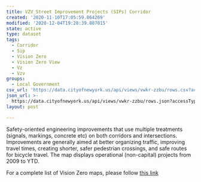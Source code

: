```yaml
---
title: VZV_Street Improvement Projects (SIPs) Corridor
created: '2020-11-10T17:05:59.864269'
modified: '2020-12-04T19:28:39.887815'
state: active
type: dataset
tags:
  - Corridor
  - Sip
  - Vision Zero
  - Vision Zero View
  - Vz
  - Vzv
groups:
  - Local Government
csv_url: 'https://data.cityofnewyork.us/api/views/vwkr-zzbu/rows.csv?accessType=DOWNLOAD'
json_url: >-
  https://data.cityofnewyork.us/api/views/vwkr-zzbu/rows.json?accessType=DOWNLOAD
layout: post

---
```

Safety-oriented engineering improvements that use multiple treatments (signals, markings, concrete etc) on both corridors and intersections. Improvements are generally aimed at better organizing traffic, improving travel times, creating shorter, safer pedestrian crossings, and safe routes for bicycle travel. The map displays operational (non-capital) projects from 2009 to YTD.

For a complete list of Vision Zero maps, please follow <a href="https://data.cityofnewyork.us/browse?q=vzv&sortBy=last_modified&utf8=%E2%9C%93">this link</a>

